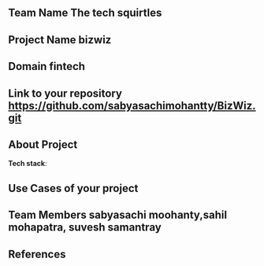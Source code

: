 ## Team Name The tech squirtles
## Project Name bizwiz


## Domain fintech



## Link to your repository https://github.com/sabyasachimohantty/BizWiz.git


## About Project








**Tech stack**:

 

## Use Cases of your project


## Team Members sabyasachi moohanty,sahil mohapatra, suvesh samantray


## References
